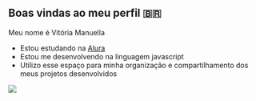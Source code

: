 ## Boas vindas ao meu perfil 🇧🇷

Meu nome é Vitória Manuella

- Estou estudando na [Alura](https://www.alura.com.br)
- Estou me desenvolvendo na linguagem javascript 
- Utilizo esse espaço para minha organização e compartilhamento dos meus projetos desenvolvidos

![](https://media1.tenor.com/m/4e3Gh3RIy3sAAAAC/surprised-ryan-reynolds.gif)








